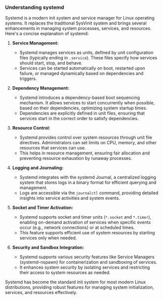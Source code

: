 ### Understanding systemd

Systemd is a modern init system and service manager for Linux operating systems. It replaces the traditional SysVinit system and brings several enhancements in managing system processes, services, and resources. Here's a concise explanation of systemd:

1. **Service Management:**
   - Systemd manages services as units, defined by unit configuration files (typically ending in `.service`). These files specify how services should start, stop, and behave.
   - Services can be started automatically on boot, restarted upon failure, or managed dynamically based on dependencies and triggers.

2. **Dependency Management:**
   - Systemd introduces a dependency-based boot sequencing mechanism. It allows services to start concurrently when possible, based on their dependencies, optimizing system startup times.
   - Dependencies are explicitly defined in unit files, ensuring that services start in the correct order to satisfy dependencies.

3. **Resource Control:**
   - Systemd provides control over system resources through unit file directives. Administrators can set limits on CPU, memory, and other resources that services can use.
   - This helps in resource management, ensuring fair allocation and preventing resource exhaustion by runaway processes.

4. **Logging and Journaling:**
   - Systemd integrates with the systemd Journal, a centralized logging system that stores logs in a binary format for efficient querying and management.
   - Logs are accessible via the `journalctl` command, providing detailed insights into service activities and system events.

5. **Socket and Timer Activation:**
   - Systemd supports socket and timer units (`*.socket` and `*.timer`), enabling on-demand activation of services when specific events occur (e.g., network connections) or at scheduled times.
   - This feature supports efficient use of system resources by starting services only when needed.

6. **Security and Sandbox Integration:**
   - Systemd supports various security features like Service Managers (systemd-nspawn) for containerization and sandboxing of services.
   - It enhances system security by isolating services and restricting their access to system resources as needed.

Systemd has become the standard init system for most modern Linux distributions, providing robust features for managing system initialization, services, and resources effectively.
